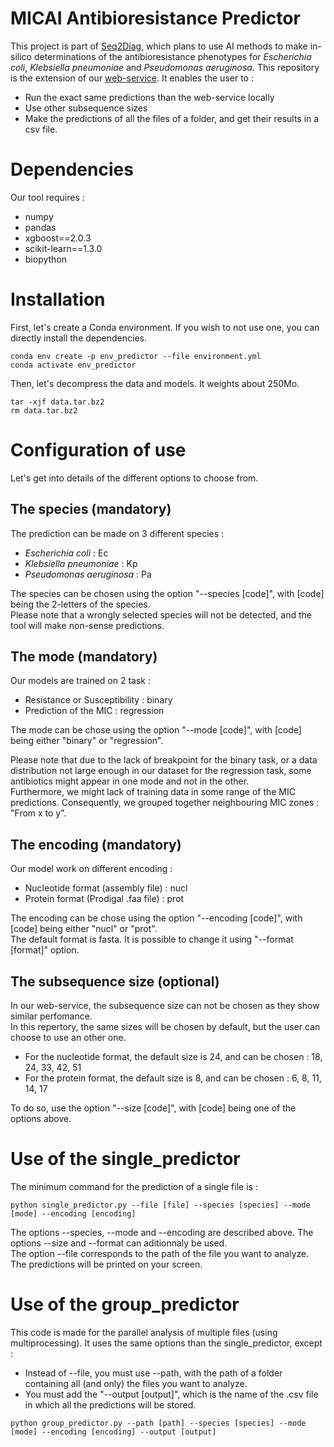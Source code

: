 # MICAI Antibioresistance Predictor

This project is part of [Seq2Diag](https://anr.fr/ProjetIA-20-PAMR-0010), which plans to use AI methods to make in-silico determinations of the antibioresistance phenotypes for _Escherichia coli_, _Klebsiella pneumoniae_ and _Pseudomonas aeruginosa_.
This repository is the extension of our [web-service]().
It enables the user to :

- Run the exact same predictions than the web-service locally
- Use other subsequence sizes
- Make the predictions of all the files of a folder, and get their results in a csv file.

# Dependencies

Our tool requires :
- numpy
- pandas
- xgboost==2.0.3
- scikit-learn==1.3.0
- biopython

# Installation

First, let's create a Conda environment.
If you wish to not use one, you can directly install the dependencies.

```
conda env create -p env_predictor --file environment.yml
conda activate env_predictor
```

Then, let's decompress the data and models. It weights about 250Mo.

```
tar -xjf data.tar.bz2
rm data.tar.bz2
```

# Configuration of use

Let's get into details of the different options to choose from.

## The species (mandatory)

The prediction can be made on 3 different species :

- _Escherichia coli_ : Ec
- _Klebsiella pneumoniae_ : Kp
- _Pseudomonas aeruginosa_ : Pa

The species can be chosen using the option "--species [code]", with [code] being the 2-letters of the species. \
Please note that a wrongly selected species will not be detected, and the tool will make non-sense predictions.

## The mode (mandatory)

Our models are trained on 2 task :

- Resistance or Susceptibility : binary
- Prediction of the MIC : regression

The mode can be chose using the option "--mode [code]", with [code] being either "binary" or "regression".

Please note that due to the lack of breakpoint for the binary task, or a data distribution not large enough in our dataset for the regression task, some antibiotics might appear in one mode and not in the other. \
Furthermore, we might lack of training data in some range of the MIC predictions. Consequently, we grouped together neighbouring MIC zones : "From x to y".

## The encoding (mandatory)

Our model work on different encoding : 

- Nucleotide format (assembly file) : nucl
- Protein format (Prodigal .faa file) : prot

The encoding can be chose using the option "--encoding [code]", with [code] being either "nucl" or "prot". \
The default format is fasta. It is possible to change it using "--format [format]" option.

## The subsequence size (optional)

In our web-service, the subsequence size can not be chosen as they show similar perfomance. \
In this repertory, the same sizes will be chosen by default, but the user can choose to use an other one.

- For the nucleotide format, the default size is 24, and can be chosen : 18, 24, 33, 42, 51
- For the protein format, the default size is 8, and can be chosen : 6, 8, 11, 14, 17 

To do so, use the option "--size [code]", with [code] being one of the options above.

# Use of the single_predictor

The minimum command for the prediction of a single file is :

```
python single_predictor.py --file [file] --species [species] --mode [mode] --encoding [encoding]
```

The options --species, --mode and --encoding are described above. The options --size and --format can aditionnaly be used. \
The option --file corresponds to the path of the file you want to analyze. \
The predictions will be printed on your screen.

# Use of the group_predictor

This code is made for the parallel analysis of multiple files (using multiprocessing). It uses the same options than the single_predictor, except :

- Instead of --file, you must use --path, with the path of a folder containing all (and only) the files you want to analyze.
- You must add the "--output [output]", which is the name of the .csv file in which all the predictions will be stored.

```
python group_predictor.py --path [path] --species [species] --mode [mode] --encoding [encoding] --output [output]
```
